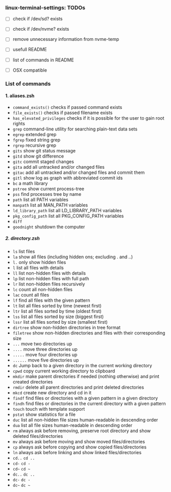 ### linux-terminal-settings: TODOs

- [ ] check if /dev/sd? exists
- [ ] check if /dev/nvme? exists
- [ ] remove unnecessary information from nvme-temp
- [ ] usefull README
- [ ] list of commands in README
- [ ] OSX compatible


### List of commands
#### 1. aliases.zsh
- `command_exists()`   checks if passed command exists
- `file_exists()` checks if passed filename exists
- `has_elevated_privileges` checks if it is possible for the user to gain root rights
- `grep`  command-line utility for searching plain-text data sets
- `egrep` extended grep
- `fgrep` fixed string grep
- `rgrep` recursive grep
- `gits` show git status message
- `gitd` show git difference
- `gitc` commit staged changes
- `gita` add all untracked and/or changed files
- `gitac` add all untracked and/or changed files and commit them
- `gitl` show log as graph with abbreviated commit ids
- `bc` a math library
- `pstree` show current process-tree
- `pss`  find processes tree by name
- `path` list all PATH variables
- `manpath` list all MAN_PATH variables
- `ld_library_path` list all LD_LIBRARY_PATH variables
- `pkg_config_path` list all PKG_CONFIG_PATH variables
- `diff` 
- `goodnight` shutdown the computer

##### 2. directory.zsh
- `ls` list files
- `la` show all files (including hidden ons; excluding . and ..)
- `l.` only show hidden files
- `l` list all files with details
- `ll` list non-hidden files with details
- `lp` list non-hidden files with full path
- `lr` list non-hidden files recursively
- `lc` count all non-hidden files
- `lac` count all files
- `lf` find all files with the given pattern
- `lt` list all files sorted by time (newest first)
- `ltr` list all files sorted by time (oldest first)
- `lss` list all files sorted by size (biggest first)
- `lssr` list all files sorted by size (smallest first)
- `dirtree` show non-hidden directories in tree format
- `filetree` show non-hidden directories and files with their corresponding size
- `...` move two directories up
- `....` move three directories up
- `.....` move four directories up
- `......` move five directories up
- `dc` Jump back to a given directory in the current working directory
- `cpwd` copy current working directory to clipboard
- `mkdir` make parent directories if needed (nothing otherwise) and print created directories
- `rmdir` delete all parent directories and print deleted directories
- `mkcd` create new directory and cd in it
- `findf` find files or directories with a given pattern in a given directory
- `findh` find files or directories in the current directory with a given pattern
- `touch` touch with template support
- `pstat` show statistics for a file
- `duc` list all non-hidden file sizes human-readable in descending order
- `dua` list all file sizes human-readable in descending order
- `rm` always ask before removing, preserve root directory and show deleted files/directories
- `mv` always ask before moving and show moved files/directories
- `cp` always ask before copying and show copied files/directories
- `ln` always ask before linking and show linked files/directories
- `cd..` `cd ..`
- `cd-` `cd -`
- `cd~` `cd ~`
- `dc..` `dc ..`
- `dc-` `dc -`
- `dc~` `dc ~`